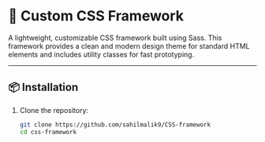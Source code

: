 # 🌟 Custom CSS Framework

A lightweight, customizable CSS framework built using Sass. This framework provides a clean and modern design theme for standard HTML elements and includes utility classes for fast prototyping.

---

## 📦 Installation

1. Clone the repository:
   ```bash
   git clone https://github.com/sahilmalik9/CSS-framework
   cd css-framework
